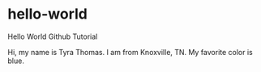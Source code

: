 # hello-world
Hello World Github Tutorial

Hi, my name is Tyra Thomas. I am from Knoxville, TN. My favorite color is blue.
